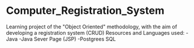 # Computer_Registration_System
Learning project of the "Object Oriented" methodology, with the aim of developing a registration system (CRUD)  Resources and Languages ​​used: -Java -Java Sever Page (JSP) -Postgrees SQL
